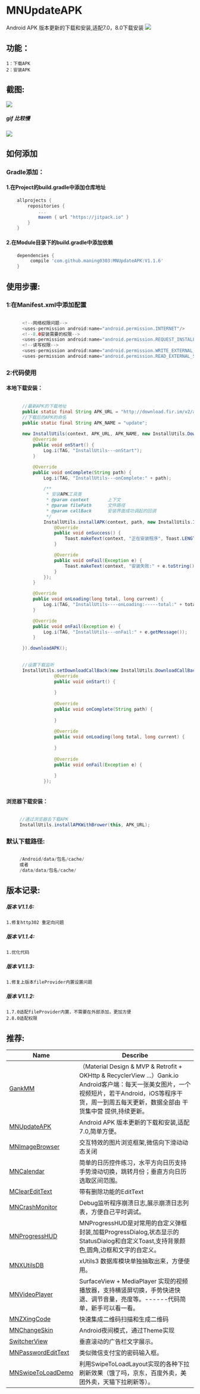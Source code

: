 # MNUpdateAPK
Android APK 版本更新的下载和安装,适配7.0，8.0下载安装
[![](https://jitpack.io/v/maning0303/MNUpdateAPK.svg)](https://jitpack.io/#maning0303/MNUpdateAPK)

## 功能：
    1：下载APK
    2：安装APK
    
## 截图:
![](https://github.com/maning0303/MNUpdateAPK/raw/master/screenshots/002.png)
##### gif 比较慢
![](https://github.com/maning0303/MNUpdateAPK/raw/master/screenshots/001.gif)


## 如何添加
### Gradle添加：
#### 1.在Project的build.gradle中添加仓库地址

``` gradle
	allprojects {
		repositories {
			...
			maven { url "https://jitpack.io" }
		}
	}
```

#### 2.在Module目录下的build.gradle中添加依赖
``` gradle
	dependencies {
	     compile 'com.github.maning0303:MNUpdateAPK:V1.1.6'
	}
```

## 使用步骤:
### 1:在Manifest.xml中添加配置
``` gradle

      <!--网络权限问题-->
      <uses-permission android:name="android.permission.INTERNET"/>
      <!--8.0安装需要的权限-->
      <uses-permission android:name="android.permission.REQUEST_INSTALL_PACKAGES" />
      <!--读写权限-->
      <uses-permission android:name="android.permission.WRITE_EXTERNAL_STORAGE"/>
      <uses-permission android:name="android.permission.READ_EXTERNAL_STORAGE"/>

```

### 2:代码使用
#### 本地下载安装：
    
``` java

      //最新APK的下载地址
      public static final String APK_URL = "http://download.fir.im/v2/app/install/5a52e936ca87a8600e0002f9?download_token=cd8662357947f151de92975b46082ba6&source=update";
      //下载后的APK的命名
      public static final String APK_NAME = "update";
        
      new InstallUtils(context, APK_URL, APK_NAME, new InstallUtils.DownloadCallBack() {
          @Override
          public void onStart() {
              Log.i(TAG, "InstallUtils---onStart");
          }

          @Override
          public void onComplete(String path) {
              Log.i(TAG, "InstallUtils---onComplete:" + path);

              /**
               * 安装APK工具类
               * @param context       上下文
               * @param filePath      文件路径
               * @param callBack      安装界面成功调起的回调
               */
              InstallUtils.installAPK(context, path, new InstallUtils.InstallCallBack() {
                  @Override
                  public void onSuccess() {
                      Toast.makeText(context, "正在安装程序", Toast.LENGTH_SHORT).show();
                  }

                  @Override
                  public void onFail(Exception e) {
                      Toast.makeText(context, "安装失败:" + e.toString(), Toast.LENGTH_SHORT).show();
                  }
              });
          }

          @Override
          public void onLoading(long total, long current) {
              Log.i(TAG, "InstallUtils----onLoading:-----total:" + total + ",current:" + current);
          }

          @Override
          public void onFail(Exception e) {
              Log.i(TAG, "InstallUtils---onFail:" + e.getMessage());
          }

      }).downloadAPK();
      
      
      //设置下载监听
      InstallUtils.setDownloadCallBack(new InstallUtils.DownloadCallBack() {
                  @Override
                  public void onStart() {
                      
                  }
      
                  @Override
                  public void onComplete(String path) {
      
                  }
      
                  @Override
                  public void onLoading(long total, long current) {
      
                  }
      
                  @Override
                  public void onFail(Exception e) {
      
                  }
              });
      
```

#### 浏览器下载安装：
``` java

     //通过浏览器去下载APK
     InstallUtils.installAPKWithBrower(this, APK_URL);

```


### 默认下载路径:
``` java

     /Android/data/包名/cache/
     或者
     /data/data/包名/cache/

```

## 版本记录:
##### 版本 V1.1.6:
    1.修复http302 重定向问题

##### 版本 V1.1.4:
    1.优化代码
    
##### 版本 V1.1.3:
    1.修复上版本fileProvider内置设置问题

##### 版本 V1.1.2:
    1.7.0适配fileProvider内置，不需要在外部添加，更加方便
    2.8.0适配权限



## 推荐:
Name | Describe |
--- | --- |
[GankMM](https://github.com/maning0303/GankMM) | （Material Design & MVP & Retrofit + OKHttp & RecyclerView ...）Gank.io Android客户端：每天一张美女图片，一个视频短片，若干Android，iOS等程序干货，周一到周五每天更新，数据全部由 干货集中营 提供,持续更新。 |
[MNUpdateAPK](https://github.com/maning0303/MNUpdateAPK) | Android APK 版本更新的下载和安装,适配7.0,简单方便。 |
[MNImageBrowser](https://github.com/maning0303/MNImageBrowser) | 交互特效的图片浏览框架,微信向下滑动动态关闭 |
[MNCalendar](https://github.com/maning0303/MNCalendar) | 简单的日历控件练习，水平方向日历支持手势滑动切换，跳转月份；垂直方向日历选取区间范围。 |
[MClearEditText](https://github.com/maning0303/MClearEditText) | 带有删除功能的EditText |
[MNCrashMonitor](https://github.com/maning0303/MNCrashMonitor) | Debug监听程序崩溃日志,展示崩溃日志列表，方便自己平时调试。 |
[MNProgressHUD](https://github.com/maning0303/MNProgressHUD) | MNProgressHUD是对常用的自定义弹框封装,加载ProgressDialog,状态显示的StatusDialog和自定义Toast,支持背景颜色,圆角,边框和文字的自定义。 |
[MNXUtilsDB](https://github.com/maning0303/MNXUtilsDB) | xUtils3 数据库模块单独抽取出来，方便使用。 |
[MNVideoPlayer](https://github.com/maning0303/MNVideoPlayer) | SurfaceView + MediaPlayer 实现的视频播放器，支持横竖屏切换，手势快进快退、调节音量，亮度等。------代码简单，新手可以看一看。 |
[MNZXingCode](https://github.com/maning0303/MNZXingCode) | 快速集成二维码扫描和生成二维码 |
[MNChangeSkin](https://github.com/maning0303/MNChangeSkin) | Android夜间模式，通过Theme实现 |
[SwitcherView](https://github.com/maning0303/SwitcherView) | 垂直滚动的广告栏文字展示。 |
[MNPasswordEditText](https://github.com/maning0303/MNPasswordEditText) | 类似微信支付宝的密码输入框。 |
[MNSwipeToLoadDemo](https://github.com/maning0303/MNSwipeToLoadDemo) | 利用SwipeToLoadLayout实现的各种下拉刷新效果（饿了吗，京东，百度外卖，美团外卖，天猫下拉刷新等）。 |


